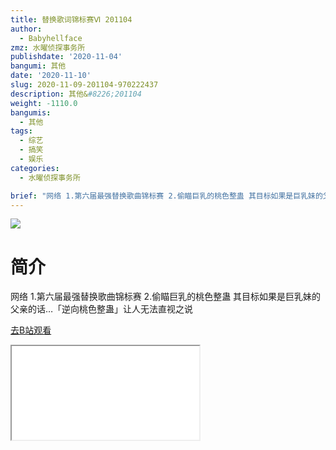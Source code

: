 ```yaml
---
title: 替换歌词锦标赛Ⅵ 201104
author:
  - Babyhellface
zmz: 水曜侦探事务所
publishdate: '2020-11-04'
bangumi: 其他
date: '2020-11-10'
slug: 2020-11-09-201104-970222437
description: 其他&#8226;201104
weight: -1110.0
bangumis:
  - 其他
tags:
  - 综艺
  - 搞笑
  - 娱乐
categories:
  - 水曜侦探事务所

brief: "网络 1.第六届最强替换歌曲锦标赛 2.偷瞄巨乳的桃色整蛊 其目标如果是巨乳妹的父亲的话…「逆向桃色整蛊」让人无法直视之说"
---
```

![](https://raw.githubusercontent.com/tcgriffith/owaraisite/master/static/tmpimg/0d4e36005e0e3d42020b1033eb73cb0344252a78.jpg.480.jpg)
# 简介  
网络
1.第六届最强替换歌曲锦标赛
2.偷瞄巨乳的桃色整蛊 其目标如果是巨乳妹的父亲的话…「逆向桃色整蛊」让人无法直视之说  

[去B站观看](https://www.bilibili.com/video/av970222437/)
<div class ="resp-container"><iframe class="testiframe" src="//player.bilibili.com/player.html?aid=970222437"", scrolling="no", allowfullscreen="true" > </iframe></div> 
